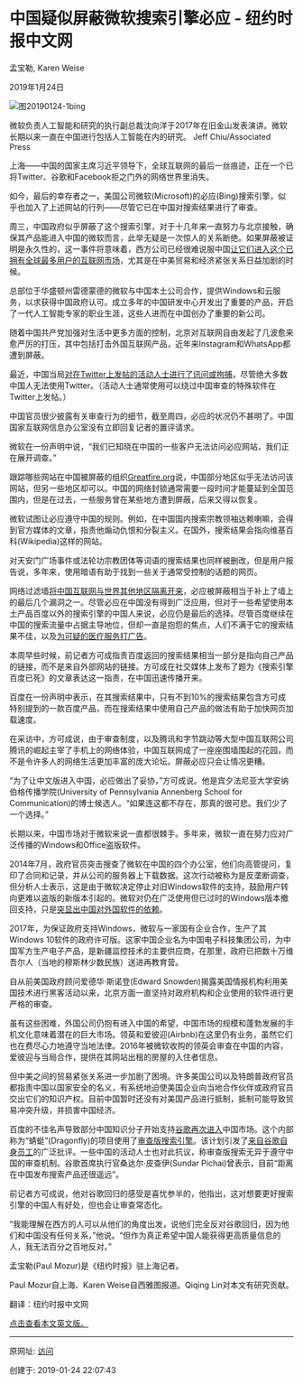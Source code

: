 # 中国疑似屏蔽微软搜索引擎必应 - 纽约时报中文网

孟宝勒, Karen Weise

2019年1月24日

![图20190124-1bing](图20190124-1bing.jpg)

微软负责人工智能和研究的执行副总裁沈向洋于2017年在旧金山发表演讲。微软长期以来一直在中国进行包括人工智能在内的研究。 Jeff Chiu/Associated Press

上海——中国的国家主席习近平领导下，全球互联网的最后一丝痕迹，正在一个已将Twitter、谷歌和Facebook拒之门外的网络世界里消失。

如今，最后的幸存者之一，美国公司微软(Microsoft)的必应(Bing)搜索引擎，似乎也加入了上述网站的行列——尽管它已在中国对搜索结果进行了审查。

周三，中国政府似乎屏蔽了这个搜索引擎，对于十几年来一直努力与北京接触，确保其产品能进入中国的微软而言，此举无疑是一次惊人的关系断绝。如果屏蔽被证明是永久性的，这一事件将意味着，西方公司已经很难说服中国[让它们进入这个已拥有全球最多用户的互联网市场](https://cn.nytimes.com/business/20180326/trump-china-tariffs-tech-cold-war/)，尤其是在中美贸易和经济紧张关系日益加剧的时候。

总部位于华盛顿州雷德蒙德的微软与中国本土公司合作，提供Windows和云服务，以求获得中国政府认可。成立多年的中国研发中心开发出了重要的产品，开启了一代人工智能专家的职业生涯，这些人进而在中国创办了重要的新公司。

随着中国共产党加强对生活中更多方面的控制，北京对互联网自由发起了几波愈来愈严厉的打压，其中包括打击外国互联网产品，近年来Instagram和WhatsApp都遭到屏蔽。

最近，中国当局[对在Twitter上发帖的活动人士进行了讯问或拘捕](https://cn.nytimes.com/business/20190111/china-twitter-censorship-online/)，尽管绝大多数中国人无法使用Twitter。（活动人士通常使用可以绕过中国审查的特殊软件在Twitter上发帖。）

中国官员很少披露有关审查行为的细节，截至周四，必应的状况仍不甚明了。中国国家互联网信息办公室没有立即回复记者的置评请求。

微软在一份声明中说，“我们已知晓在中国的一些客户无法访问必应网站，我们正在展开调查。”

跟踪哪些网站在中国被屏蔽的组织[Greatfire.org](http://greatfire.org/)说，中国部分地区似乎无法访问该网站，但另一些地区却可以。中国的网络封锁通常需要一段时间才能蔓延到全国范围内，但是在过去，一些服务曾在某些地方遭到屏蔽，后来又得以恢复。

微软试图让必应遵守中国的规则。例如，在中国国内搜索宗教领袖达赖喇嘛，会得到官方媒体的文章，指责他煽动仇恨和分裂主义。在国外，搜索结果会指向维基百科(Wikipedia)这样的网站。

对天安门广场事件或法轮功宗教团体等词语的搜索结果也同样被删改，但是用户报告说，多年来，使用暗语有助于找到一些关于通常受控制的话题的网页。

网络过滤墙[将中国互联网与世界其他地区隔离开来](https://cn.nytimes.com/technology/20180807/china-generation-blocked-internet/)，必应被屏蔽相当于补上了墙上的最后几个漏洞之一。尽管必应在中国没有得到广泛应用，但对于一些希望使用本土产品百度以外的搜索引擎的中国人来说，必应仍是最后的选择。尽管百度继续在中国的搜索流量中占据主导地位，但却一直是抱怨的焦点，人们不满于它的搜索结果不佳，以及[为可疑的医疗服务打广告](https://www.nytimes.com/2016/05/04/world/asia/china-baidu-investigation-student-cancer.html)。

本周早些时候，前记者方可成指责百度返回的搜索结果相当一部分是指向自己产品的链接，而不是来自外部网站的链接。方可成在社交媒体上发布了题为《搜索引擎百度已死》的文章表达这一指责，在中国迅速传播开来。

百度在一份声明中表示，在其搜索结果中，只有不到10%的搜索结果包含方可成特别提到的一款百度产品，而在搜索结果中使用自己产品的做法有助于加快网页加载速度。

在采访中，方可成说，由于审查制度，以及腾讯和字节跳动等大型中国互联网公司腾讯的崛起主宰了手机上的网络体验，中国互联网成了一座座围墙围起的花园，而不是令许多人的网络生活更加丰富的庞大论坛。屏蔽必应只会让情况更糟。

“为了让中文版进入中国，必应做出了妥协，”方可成说。他是宾夕法尼亚大学安纳伯格传播学院(University of Pennsylvania Annenberg School for Communication)的博士候选人。“如果连这都不存在，那真的很可悲。我们少了一个选择。”

长期以来，中国市场对于微软来说一直都很棘手。多年来，微软一直在努力应对广泛传播的Windows和Office盗版软件。

2014年7月，政府官员突击搜查了微软在中国的四个办公室，他们向高管提问，复印了合同和记录，并从公司的服务器上下载数据。这次行动被称为是反垄断调查，但分析人士表示，这是由于微软决定停止对旧Windows软件的支持，鼓励用户转向更难以盗版的新版本引起的。微软对仍在广泛使用但已过时的Windows版本撤回支持，只是[突显出中国对外国软件的依赖](https://www.nytimes.com/2016/01/06/business/international/microsoft-china-antitrust-inquiry.html)。

2017年，为保证政府支持Windows，微软与一家国有企业合作，生产了其Windows 10软件的政府许可版。这家中国企业名为中国电子科技集团公司，为中国军方生产电子产品，是新疆监控技术的主要供应商，在那里，政府已把数十万维吾尔人（当地的穆斯林少数民族）送进再教育营。

自从前美国政府顾问爱德华·斯诺登(Edward Snowden)揭露美国情报机构利用美国技术进行黑客活动以来，北京方面一直坚持对政府机构和企业使用的软件进行更严格的审查。

虽有这些困难，外国公司仍抱有进入中国的希望，中国市场的规模和蓬勃发展的手机文化意味着潜在的巨大市场。领英和爱彼迎(Airbnb)在这里仍有业务，虽然它们也在费尽心力地遵守当地法律。2016年被微软收购的领英会审查在中国的内容，爱彼迎与当局合作，提供在其网站出租的房屋的入住者信息。

但中美之间的贸易紧张关系进一步加剧了困境。许多美国公司以及特朗普政府官员都指责中国以国家安全的名义，有系统地迫使美国企业向当地合作伙伴或政府官员交出它们的知识产权。目前中国暂时还没有对美国产品进行抵制，抵制可能导致贸易冲突升级，并损害中国经济。

百度的不佳名声导致部分中国知识分子开始支持[谷歌再次进入](https://cn.nytimes.com/technology/20180823/google-china-conventionality/)中国市场。这个内部称为“蜻蜓”(Dragonfly)的项目使用了[审查版搜索引擎](https://cn.nytimes.com/technology/20180802/china-google-censored-search-engine/)。该计划引发了[来自谷歌自身员工](https://cn.nytimes.com/technology/20180817/google-employees-protest-search-censored-china/)的广泛批评。一些中国的活动人士也对此抗议，称审查版搜索无异于遵守中国的审查机制。谷歌首席执行官桑达尔·皮查伊(Sundar Pichai)曾表示，目前“距离在中国发布搜索产品还很遥远”。

前记者方可成说，他对谷歌回归的感受是喜忧参半的，他指出，这对想要更好搜索引擎的中国人有好处，但也会让审查常态化。

“我能理解在西方的人可以从他们的角度出发，说他们完全反对谷歌回归，因为他们和中国没有任何关系，”他说。“但作为真正希望中国人能获得更高质量信息的人，我无法百分之百地反对。”

孟宝勒(Paul Mozur)是《纽约时报》驻上海记者。

Paul Mozur自上海、Karen Weise自西雅图报道。Qiqing Lin对本文有研究贡献。

翻译：纽约时报中文网

[点击查看本文英文版。](https://www.nytimes.com/2019/01/23/business/china-microsoft-bing.html)

------

原网址: [访问](https://cn.nytimes.com/business/20190124/china-microsoft-bing/)

创建于: 2019-01-24 22:07:43

